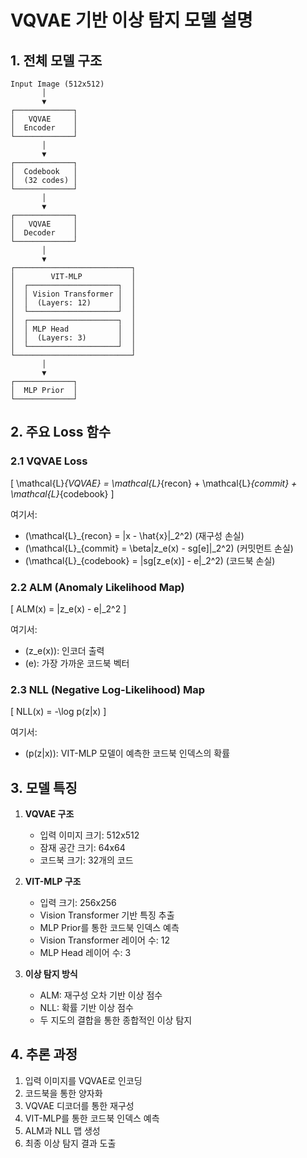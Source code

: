 # VQVAE 기반 이상 탐지 모델 설명

## 1. 전체 모델 구조

```
Input Image (512x512)
       │
       ▼
┌─────────────┐
│   VQVAE     │
│  Encoder    │
└─────────────┘
       │
       ▼
┌─────────────┐
│  Codebook   │
│  (32 codes) │
└─────────────┘
       │
       ▼
┌─────────────┐
│   VQVAE     │
│  Decoder    │
└─────────────┘
       │
       ▼
┌──────────────────────────┐
│        VIT-MLP           │
│  ┌────────────────────┐  │
│  │ Vision Transformer │  │
│  │  (Layers: 12)      │  │
│  └────────────────────┘  │
│  ┌────────────────────┐  │
│  │ MLP Head           │  │
│  │  (Layers: 3)       │  │
│  └────────────────────┘  │
└──────────────────────────┘
       │
       ▼
┌─────────────┐
│  MLP Prior  │
└─────────────┘
```

## 2. 주요 Loss 함수

### 2.1 VQVAE Loss
\[
\mathcal{L}_{VQVAE} = \mathcal{L}_{recon} + \mathcal{L}_{commit} + \mathcal{L}_{codebook}
\]

여기서:
- \(\mathcal{L}_{recon} = \|x - \hat{x}\|_2^2\) (재구성 손실)
- \(\mathcal{L}_{commit} = \beta\|z_e(x) - sg[e]\|_2^2\) (커밋먼트 손실)
- \(\mathcal{L}_{codebook} = \|sg[z_e(x)] - e\|_2^2\) (코드북 손실)

### 2.2 ALM (Anomaly Likelihood Map)
\[
ALM(x) = \|z_e(x) - e\|_2^2
\]

여기서:
- \(z_e(x)\): 인코더 출력
- \(e\): 가장 가까운 코드북 벡터

### 2.3 NLL (Negative Log-Likelihood) Map
\[
NLL(x) = -\log p(z|x)
\]

여기서:
- \(p(z|x)\): VIT-MLP 모델이 예측한 코드북 인덱스의 확률

## 3. 모델 특징

1. **VQVAE 구조**
   - 입력 이미지 크기: 512x512
   - 잠재 공간 크기: 64x64
   - 코드북 크기: 32개의 코드

2. **VIT-MLP 구조**
   - 입력 크기: 256x256
   - Vision Transformer 기반 특징 추출
   - MLP Prior를 통한 코드북 인덱스 예측
   - Vision Transformer 레이어 수: 12
   - MLP Head 레이어 수: 3

3. **이상 탐지 방식**
   - ALM: 재구성 오차 기반 이상 점수
   - NLL: 확률 기반 이상 점수
   - 두 지도의 결합을 통한 종합적인 이상 탐지

## 4. 추론 과정

1. 입력 이미지를 VQVAE로 인코딩
2. 코드북을 통한 양자화
3. VQVAE 디코더를 통한 재구성
4. VIT-MLP를 통한 코드북 인덱스 예측
5. ALM과 NLL 맵 생성
6. 최종 이상 탐지 결과 도출
